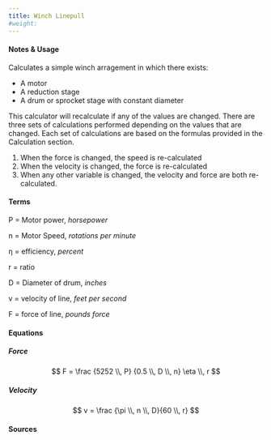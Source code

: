 ```yaml
---
title: Winch Linepull
#weight:
---
```


#### Notes & Usage

Calculates a simple winch arragement in which there exists:

* A motor
* A reduction stage
* A drum or sprocket stage with constant diameter

This calculator will recalculate if any of the values are changed.  There are three sets of calculations performed depending on the values that are changed.  Each set of calculations are based on the formulas provided in the Calculation section.

1. When the force is changed, the speed is re-calculated
2. When the velocity is changed, the force is re-calculated
3. When any other variable is changed, the velocity and force are both re-calculated.

#### Terms

P = Motor power, *horsepower*

n = Motor Speed, *rotations per minute*

&eta; = efficiency, *percent*

r   = ratio

D   = Diameter of drum, *inches*

v   = velocity of line, *feet per second*

F   = force of line, *pounds force*

#### Equations

##### Force

$$ F = \frac {5252 \\, P} {0.5 \\, D \\, n} \eta \\, r $$

##### Velocity

$$ v = \frac {\pi \\, n \\, D}{60 \\, r} $$ 


#### Sources
